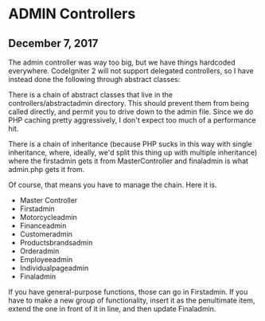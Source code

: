 ADMIN Controllers
=================


December 7, 2017
----------------

The admin controller was way too big, but we have things hardcoded everywhere. CodeIgniter 2 will not support delegated controllers, so I have instead done the following through abstract classes:

There is a chain of abstract classes that live in the controllers/abstractadmin directory. This should prevent them from being called directly, and permit you to drive down to the admin file. Since we do PHP caching pretty aggressively, I don't expect too much of a performance hit.

There is a chain of inheritance (because PHP sucks in this way with single inheritance, where, ideally, we'd split this thing up with multiple inheritance) where the firstadmin gets it from MasterController and finaladmin is what admin.php gets it from.

Of course, that means you have to manage the chain. Here it is.


* Master Controller
* Firstadmin
* Motorcycleadmin
* Financeadmin
* Customeradmin
* Productsbrandsadmin
* Orderadmin
* Employeeadmin
* Individualpageadmin
* Finaladmin



If you have general-purpose functions, those can go in Firstadmin. If you have to make a new group of functionality, insert it as the penultimate item, extend the one in front of it in line, and then update Finaladmin.




